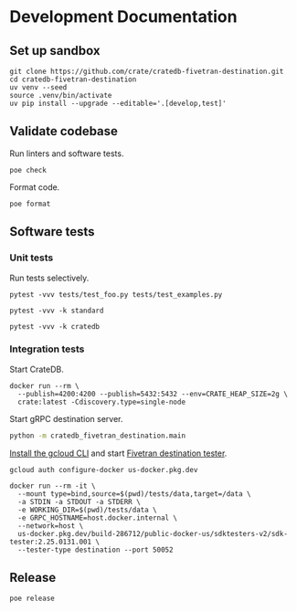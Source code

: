 # Development Documentation

## Set up sandbox
```shell
git clone https://github.com/crate/cratedb-fivetran-destination.git
cd cratedb-fivetran-destination
uv venv --seed
source .venv/bin/activate
uv pip install --upgrade --editable='.[develop,test]'
```

## Validate codebase
Run linters and software tests.
```shell
poe check
```
Format code.
```shell
poe format
```

## Software tests

### Unit tests

Run tests selectively.
```shell
pytest -vvv tests/test_foo.py tests/test_examples.py
```
```shell
pytest -vvv -k standard
```
```shell
pytest -vvv -k cratedb
```

### Integration tests

Start CrateDB.
```shell
docker run --rm \
  --publish=4200:4200 --publish=5432:5432 --env=CRATE_HEAP_SIZE=2g \
  crate:latest -Cdiscovery.type=single-node
```

Start gRPC destination server.
```bash
python -m cratedb_fivetran_destination.main
```

[Install the gcloud CLI] and start [Fivetran destination tester].
```shell
gcloud auth configure-docker us-docker.pkg.dev
```
```shell
docker run --rm -it \
  --mount type=bind,source=$(pwd)/tests/data,target=/data \
  -a STDIN -a STDOUT -a STDERR \
  -e WORKING_DIR=$(pwd)/tests/data \
  -e GRPC_HOSTNAME=host.docker.internal \
  --network=host \
  us-docker.pkg.dev/build-286712/public-docker-us/sdktesters-v2/sdk-tester:2.25.0131.001 \
  --tester-type destination --port 50052
```


## Release
```shell
poe release
```


[Fivetran destination tester]: https://github.com/fivetran/fivetran_sdk/tree/v2/tools/destination-connector-tester
[Install the gcloud CLI]: https://cloud.google.com/sdk/docs/install
